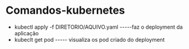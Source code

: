 # Comandos-kubernetes

- kubectl apply -f DIRETORIO/AQUIVO.yaml -----faz o deployment da aplicação
- kubeclt get pod ----- visualiza os pod criado do deployment
